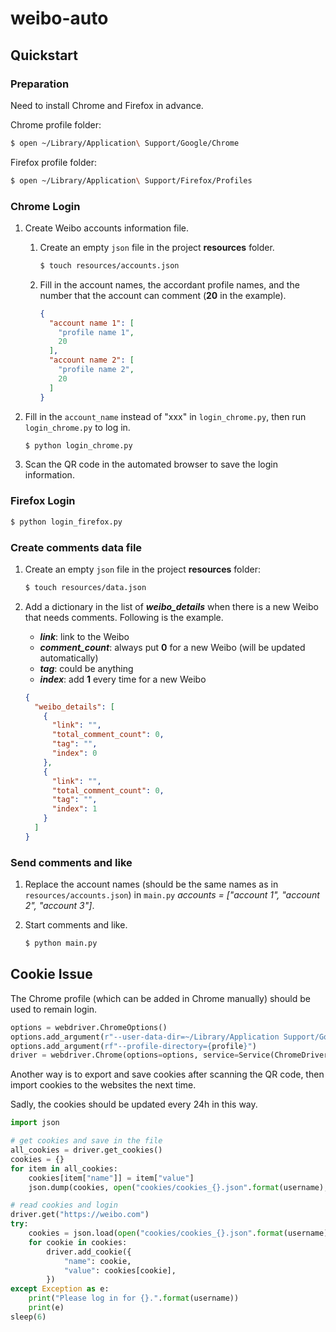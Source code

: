 # weibo-auto

## Quickstart

### Preparation

Need to install Chrome and Firefox in advance.

Chrome profile folder:

```zsh
$ open ~/Library/Application\ Support/Google/Chrome
```

Firefox profile folder:

```zsh
$ open ~/Library/Application\ Support/Firefox/Profiles
```

### Chrome Login

1. Create Weibo accounts information file.
    1. Create an empty `json` file in the project **resources** folder.
       ```zsh
       $ touch resources/accounts.json
       ```
    2. Fill in the account names, the accordant profile names,
       and the number that the account can comment (**20** in the example).
       ```json
       {
         "account name 1": [
           "profile name 1",
           20
         ],
         "account name 2": [
           "profile name 2",
           20
         ]
       }
       ```

2. Fill in the `account_name` instead of "xxx" in `login_chrome.py`, then run `login_chrome.py` to log in.
   ```zsh
   $ python login_chrome.py
   ```

3. Scan the QR code in the automated browser to save the login information.

### Firefox Login

```zsh
$ python login_firefox.py
```

### Create comments data file

1. Create an empty `json` file in the project **resources** folder:
   ```zsh
   $ touch resources/data.json
   ```

2. Add a dictionary in the list of ***weibo_details*** when there is a new Weibo that needs comments.
   Following is the example.
    - ***link***: link to the Weibo
    - ***comment_count***: always put **0** for a new Weibo (will be updated automatically)
    - ***tag***: could be anything
    - ***index***: add **1** every time for a new Weibo

   ```json
   {
     "weibo_details": [
       {
         "link": "",
         "total_comment_count": 0,
         "tag": "",
         "index": 0
       },
       {
         "link": "",
         "total_comment_count": 0,
         "tag": "",
         "index": 1
       }
     ]
   }
   ```

### Send comments and like

1. Replace the account names (should be the same names as in `resources/accounts.json`)
   in `main.py` *accounts = ["account 1", "account 2", "account 3"]*.

2. Start comments and like.
   ```zsh
   $ python main.py
   ```

## Cookie Issue

The Chrome profile (which can be added in Chrome manually) should be used to remain login.

```python
options = webdriver.ChromeOptions()
options.add_argument(r"--user-data-dir=~/Library/Application Support/Google/Chrome")
options.add_argument(rf"--profile-directory={profile}")
driver = webdriver.Chrome(options=options, service=Service(ChromeDriverManager().install()))
```

Another way is to export and save cookies after scanning the QR code, then import cookies to the websites the next time.

Sadly, the cookies should be updated every 24h in this way.

```python
import json

# get cookies and save in the file
all_cookies = driver.get_cookies()
cookies = {}
for item in all_cookies:
    cookies[item["name"]] = item["value"]
    json.dump(cookies, open("cookies/cookies_{}.json".format(username), "w"))

# read cookies and login
driver.get("https://weibo.com")
try:
    cookies = json.load(open("cookies/cookies_{}.json".format(username), "r"))
    for cookie in cookies:
        driver.add_cookie({
            "name": cookie,
            "value": cookies[cookie],
        })
except Exception as e:
    print("Please log in for {}.".format(username))
    print(e)
sleep(6)
```